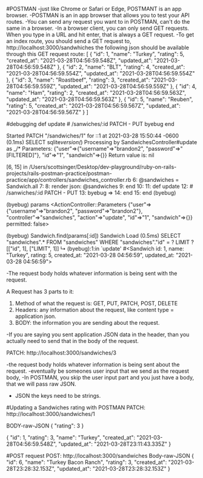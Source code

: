 #POSTMAN
-just like Chrome or Safari or Edge, POSTMANT is an app browser.
-POSTMAN is an in app browser that allows you to test your API routes.
-You can send any request you want to in POSTMAN, can't do the same in a browser.
-In a browser client, you can only send GET requests. When you type in a URL and hit enter, that is always a GET request.
-To get an index route, you should send a GET request to, http://localhost:3000/sandwhiches
the following json should be available through this GET request route:
[
{
"id": 1,
"name": "Turkey",
"rating": 5,
"created_at": "2021-03-28T04:56:59.548Z",
"updated_at": "2021-03-28T04:56:59.548Z"
},
{
"id": 2,
"name": "BLT",
"rating": 4,
"created_at": "2021-03-28T04:56:59.554Z",
"updated_at": "2021-03-28T04:56:59.554Z"
},
{
"id": 3,
"name": "Roastbeef",
"rating": 3,
"created_at": "2021-03-28T04:56:59.559Z",
"updated_at": "2021-03-28T04:56:59.559Z"
},
{
"id": 4,
"name": "Ham",
"rating": 2,
"created_at": "2021-03-28T04:56:59.563Z",
"updated_at": "2021-03-28T04:56:59.563Z"
},
{
"id": 5,
"name": "Reuben",
"rating": 5,
"created_at": "2021-03-28T04:56:59.567Z",
"updated_at": "2021-03-28T04:56:59.567Z"
}
]

#debugging
def update # /sanwiches/:id PATCH - PUT
byebug
end

Started PATCH "/sandwiches/1" for ::1 at 2021-03-28 15:50:44 -0600
(0.1ms) SELECT sqlite*version(*)
Processing by SandwichesController#update as \_/\*
Parameters: {"user"=>{"username"=>"brandon2", "password"=>"[FILTERED]"}, "id"=>"1", "sandwich"=>{}}
Return value is: nil

[6, 15] in /Users/scottsinger/Desktop/dev-playground/ruby-on-rails-projects/rails-postman-practice/postman-practice/app/controllers/sandwiches_controller.rb
6: @sandwiches = Sandwich.all
7:
8: render json: @sandwiches
9: end
10:
11: def update
12: # /sanwiches/:id PATCH - PUT
13: byebug
=> 14: end
15: end
(byebug)

(byebug) params
<ActionController::Parameters {"user"=>{"username"=>"brandon2", "password"=>"brandon2"}, "controller"=>"sandwiches", "action"=>"update", "id"=>"1", "sandwich"=>{}} permitted: false>

(byebug) Sandwich.find(params[:id])
Sandwich Load (0.5ms) SELECT "sandwiches".\* FROM "sandwiches" WHERE "sandwiches"."id" = ? LIMIT ? [["id", 1], ["LIMIT", 1]]
↳ (byebug):1:in `update'
#<Sandwich id: 1, name: "Turkey", rating: 5, created_at: "2021-03-28 04:56:59", updated_at: "2021-03-28 04:56:59">

-The request body holds whatever information is being sent with the request.

A Request has 3 parts to it:

1. Method of what the request is: GET, PUT, PATCH, POST, DELETE
2. Headers: any information about the request, like content type = application json.
3. BODY: the information you are sending about the request.

-If you are saying you sent application JSON data in the header, than
you actually need to send that in the body of the request.

PATCH: http://localhost:3000/sandwiches/3

-the request body holds whatever information is being sent about the request.
-eventually be someones user input that we send as the request body,
-In POSTMAN, you skip the user input part and you just have a body, that we will pass raw JSON.

-   JSON the keys need to be strings.

#Updating a Sandwiches rating with POSTMAN
PATCH: http://localhost:3000/sandwiches/1

BODY-raw-JSON
{
"rating": 3
}

{
"id": 1,
"rating": 3,
"name": "Turkey",
"created_at": "2021-03-28T04:56:59.548Z",
"updated_at": "2021-03-28T23:11:43.335Z"
}

#POST request
POST: http://localhost:3000/sandwiches
Body-raw-JSON
{
"id": 6,
"name": "Turkey Bacon Ranch",
"rating": 3,
"created_at": "2021-03-28T23:28:32.153Z",
"updated_at": "2021-03-28T23:28:32.153Z"
}
